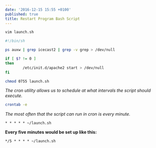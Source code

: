 ```yaml
---
date: '2016-12-15 15:55 +0100'
published: true
title: Restart Program Bash Script
---
```


```bash
vim launch.sh
```

```sh
#!/bin/sh

ps auxw | grep icecast2 | grep -v grep > /dev/null

if [ $? != 0 ]
then
        /etc/init.d/apache2 start > /dev/null
fi
```

```bash
chmod 0755 launch.sh
```

*The cron utility allows us to schedule at what intervals the script should execute.*

```bash
crontab -e
```

*The most often that the script can run in cron is every minute.*

```
* * * * * ~/launch.sh
```

**Every five minutes would be set up like this:**

```
*/5 * * * * ~/launch.sh
```
